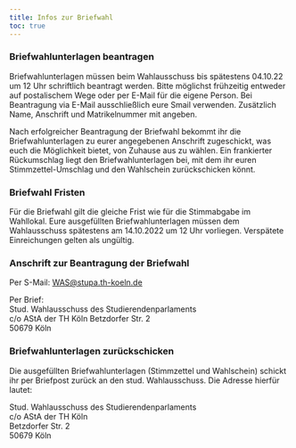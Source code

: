 ```yaml
---
title: Infos zur Briefwahl
toc: true
---
```


### Briefwahlunterlagen beantragen

Briefwahlunterlagen müssen beim Wahlausschuss bis spätestens 04.10.22 um 12 Uhr schriftlich beantragt werden. Bitte möglichst frühzeitig entweder auf postalischem Wege oder per E-Mail für die eigene Person. Bei Beantragung via E-Mail ausschließlich eure Smail verwenden. Zusätzlich Name, Anschrift und Matrikelnummer mit angeben.

Nach erfolgreicher Beantragung der Briefwahl bekommt ihr die Briefwahlunterlagen zu eurer angegebenen Anschrift zugeschickt, was euch die Möglichkeit bietet, von Zuhause aus zu wählen. Ein frankierter Rückumschlag liegt den Briefwahlunterlagen bei, mit dem ihr euren Stimmzettel-Umschlag und den Wahlschein zurückschicken könnt.

### Briefwahl Fristen

Für die Briefwahl gilt die gleiche Frist wie für die Stimmabgabe im Wahllokal. Eure ausgefüllten Briefwahlunterlagen müssen dem Wahlausschuss spätestens am 14.10.2022 um 12 Uhr vorliegen. Verspätete Einreichungen gelten als ungültig.

### Anschrift zur Beantragung der Briefwahl

Per S-Mail: WAS@stupa.th-koeln.de

Per Brief:  
Stud. Wahlausschuss des Studierendenparlaments  
c/o AStA der TH Köln
Betzdorfer Str. 2  
50679 Köln

### Briefwahlunterlagen zurückschicken

Die ausgefüllten Briefwahlunterlagen (Stimmzettel und Wahlschein) schickt ihr per Briefpost zurück an den stud. Wahlausschuss. Die Adresse hierfür lautet:

Stud. Wahlausschuss des Studierendenparlaments  
c/o AStA der TH Köln  
Betzdorfer Str. 2  
50679 Köln
